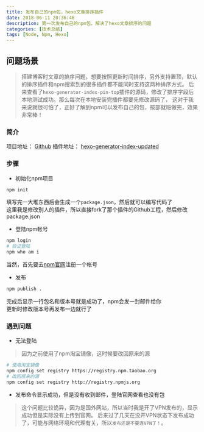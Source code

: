 ```yaml
---
title: 发布自己的npm包，hexo文章排序插件
date: 2018-06-11 20:36:46
description: 第一次发布自己的npm包，解决了hexo文章排序的问题
categories: [技术总结]
tags: [Node, Npm, Hexo]
---
```


## 问题场景
> 搭建博客时文章的排序问题，想要按照更新时间排序，另外支持置顶，默认的排序插件和npm搜索到的很多插件都不能同时支持这两种排序方式。
后来查看了`hexo-generator-index-pin-top`插件的源码，修改了排序字段后本地测试成功。那么每次在本地安装完插件都要先修改源码了，
这对于我来说就很可怕了，正好了解到npm可以发布自己的包，按部就班做完，效果非常棒！

### 简介
项目地址： [Github](https://github.com/chenbin-353549444/hexo-generator-index-updated)
插件地址： [hexo-generator-index-updated](https://www.npmjs.com/package/hexo-generator-index-updated)

### 步骤
- 初始化npm项目
```bash
npm init
```
填写完一大堆东西后会生成一个`package.json`，然后就可以编写代码了  
这里我是修改别人的插件，所以直接fork了那个插件的Github工程，然后修改package.json
- 登陆npm帐号
```bash
npm login
# 验证登陆
npm who am i
```
当然，首先要去[npm官网](https://www.npmjs.com/)注册一个帐号
- 发布
```bash
npm publish .
```
完成后显示一行包名和版本号就是成功了，npm会发一封邮件给你  
更新时修改版本号再发布一边就行了

### 遇到问题
- 无法登陆
> 因为之前使用了npm淘宝镜像，这时候要改回原来的源
```bash
# 使用淘宝镜像
npm config set registry https://registry.npm.taobao.org
# 改回原来的源
npm config set registry http://registry.npmjs.org
```
- 发布命令显示成功，但是没有收到邮件，登陆官网查看也没有包
> 这个问题比较诡异，因为是国外网站，所以当时我是开了VPN发布的，显示成功但是实际没有上传到官网。
后来过了几天在没开VPN状态下发布成功了，可能与网络环境和代理有关，所以`发布还是不要连VPN了！`。
